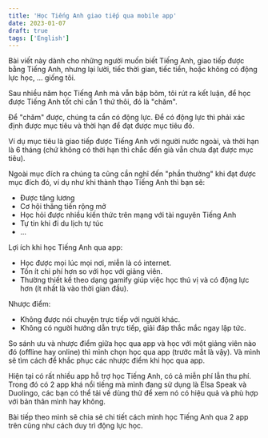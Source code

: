 ```yaml
---
title: 'Học Tiếng Anh giao tiếp qua mobile app'
date: 2023-01-07
draft: true
tags: ['English']
---
```


Bài viết này dành cho những người muốn biết Tiếng Anh, giao tiếp được bằng Tiếng Anh, nhưng lại lười, tiếc thời gian, tiếc tiền, hoặc không có động lực học, ... giống tôi.

Sau nhiều năm học Tiếng Anh mà vẫn bập bõm, tôi rút ra kết luận, để học được Tiếng Anh tốt chỉ cần 1 thứ thôi, đó là "chăm".

Để "chăm" được, chúng ta cần có động lực. Để có động lực thì phải xác định được mục tiêu và thời hạn để đạt được mục tiêu đó.

Ví dụ mục tiêu là giao tiếp được Tiếng Anh với người nước ngoài, và thời hạn là 6 tháng (chứ không có thời hạn thì chắc đến già vẫn chưa đạt được mục tiêu).

Ngoài mục đích ra chúng ta cũng cần nghĩ đến "phần thưởng" khi đạt được mục đích đó, ví dụ như khi thành thạo Tiếng Anh thì bạn sẽ:

- Được tăng lương
- Cơ hội thăng tiến rộng mở
- Học hỏi được nhiều kiến thức trên mạng với tài nguyên Tiếng Anh
- Tự tin khi đi du lịch tự túc
- ...

Lợi ích khi học Tiếng Anh qua app:

- Học được mọi lúc mọi nơi, miễn là có internet.
- Tốn ít chi phí hơn so với học với giảng viên.
- Thường thiết kế theo dạng gamify giúp việc học thú vị và có động lực hơn (ít nhất là vào thời gian đầu).

Nhược điểm:

- Không được nói chuyện trực tiếp với người khác.
- Không có người hướng dẫn trực tiếp, giải đáp thắc mắc ngay lập tức.

So sánh ưu và nhược điểm giữa học qua app và học với một giảng viên nào đó (offline hay online) thì mình chọn học qua app (trước mắt là vậy). Và mình sẽ tìm cách để khắc phục các nhược điểm khi học qua app.

Hiện tại có rất nhiều app hỗ trợ học Tiếng Anh, có cả miễn phí lẫn thu phí. Trong đó có 2 app khá nổi tiếng mà mình đang sử dụng là Elsa Speak và Duolingo, các bạn có thể tải về dùng thử để xem nó có hiệu quả và phù hợp với bản thân mình hay không.

Bài tiếp theo mình sẽ chia sẻ chi tiết cách mình học Tiếng Anh qua 2 app trên cũng như cách duy trì động lực học.
